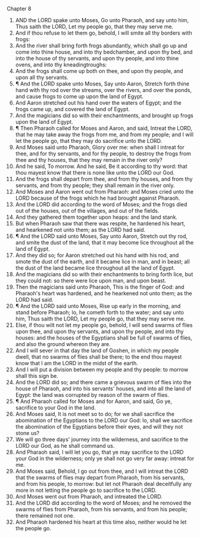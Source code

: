 

Chapter 8

1. AND the LORD spake unto Moses, Go unto Pharaoh, and say unto him, Thus saith the LORD, Let my people go, that they may serve me.
2. And if thou refuse to let them go, behold, I will smite all thy borders with frogs:
3. And the river shall bring forth frogs abundantly, which shall go up and come into thine house, and into thy bedchamber, and upon thy bed, and into the house of thy servants, and upon thy people, and into thine ovens, and into thy kneadingtroughs:
4. And the frogs shall come up both on thee, and upon thy people, and upon all thy servants.
5. ¶ And the LORD spake unto Moses, Say unto Aaron, Stretch forth thine hand with thy rod over the streams, over the rivers, and over the ponds, and cause frogs to come up upon the land of Egypt.
6. And Aaron stretched out his hand over the waters of Egypt; and the frogs came up, and covered the land of Egypt.
7. And the magicians did so with their enchantments, and brought up frogs upon the land of Egypt.
8. ¶ Then Pharaoh called for Moses and Aaron, and said, Intreat the LORD, that he may take away the frogs from me, and from my people; and I will let the people go, that they may do sacrifice unto the LORD.
9. And Moses said unto Pharaoh, Glory over me: when shall I intreat for thee, and for thy servants, and for thy people, to destroy the frogs from thee and thy houses, that they may remain in the river only?
10. And he said, To morrow.  And he said, Be it according to thy word: that thou mayest know that there is none like unto the LORD our God.
11. And the frogs shall depart from thee, and from thy houses, and from thy servants, and from thy people; they shall remain in the river only.
12. And Moses and Aaron went out from Pharaoh: and Moses cried unto the LORD because of the frogs which he had brought against Pharaoh.
13. And the LORD did according to the word of Moses; and the frogs died out of the houses, out of the villages, and out of the fields.
14. And they gathered them together upon heaps: and the land stank.
15. But when Pharaoh saw that there was respite, he hardened his heart, and hearkened not unto them; as the LORD had said.
16. ¶ And the LORD said unto Moses, Say unto Aaron, Stretch out thy rod, and smite the dust of the land, that it may become lice throughout all the land of Egypt.
17. And they did so; for Aaron stretched out his hand with his rod, and smote the dust of the earth, and it became lice in man, and in beast; all the dust of the land became lice throughout all the land of Egypt.
18. And the magicians did so with their enchantments to bring forth lice, but they could not: so there were lice upon man, and upon beast.
19. Then the magicians said unto Pharaoh, This is the finger of God: and Pharaoh's heart was hardened, and he hearkened not unto them; as the LORD had said.
20. ¶ And the LORD said unto Moses, Rise up early in the morning, and stand before Pharaoh; lo, he cometh forth to the water; and say unto him, Thus saith the LORD, Let my people go, that they may serve me.
21. Else, if thou wilt not let my people go, behold, I will send swarms of flies upon thee, and upon thy servants, and upon thy people, and into thy houses: and the houses of the Egyptians shall be full of swarms of flies, and also the ground whereon they are.
22. And I will sever in that day the land of Goshen, in which my people dwell, that no swarms of flies shall be there; to the end thou mayest know that I am the LORD in the midst of the earth.
23. And I will put a division between my people and thy people: to morrow shall this sign be.
24. And the LORD did so; and there came a grievous swarm of flies into the house of Pharaoh, and into his servants' houses, and into all the land of Egypt: the land was corrupted by reason of the swarm of flies.
25. ¶ And Pharaoh called for Moses and for Aaron, and said, Go ye, sacrifice to your God in the land.
26. And Moses said, It is not meet so to do; for we shall sacrifice the abomination of the Egyptians to the LORD our God: lo, shall we sacrifice the abomination of the Egyptians before their eyes, and will they not stone us?
27. We will go three days' journey into the wilderness, and sacrifice to the LORD our God, as he shall command us.
28. And Pharaoh said, I will let you go, that ye may sacrifice to the LORD your God in the wilderness; only ye shall not go very far away: intreat for me.
29. And Moses said, Behold, I go out from thee, and I will intreat the LORD that the swarms of flies may depart from Pharaoh, from his servants, and from his people, to morrow: but let not Pharaoh deal deceitfully any more in not letting the people go to sacrifice to the LORD.
30. And Moses went out from Pharaoh, and intreated the LORD.
31. And the LORD did according to the word of Moses; and he removed the swarms of flies from Pharaoh, from his servants, and from his people; there remained not one.
32. And Pharaoh hardened his heart at this time also, neither would he let the people go.
